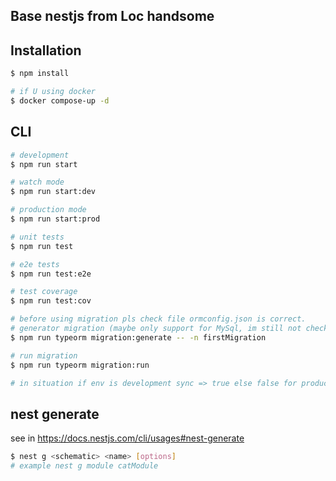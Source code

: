 ## Base nestjs from Loc handsome

## Installation

```bash
$ npm install

# if U using docker
$ docker compose-up -d
```

## CLI
```bash
# development
$ npm run start

# watch mode
$ npm run start:dev

# production mode
$ npm run start:prod

# unit tests
$ npm run test

# e2e tests
$ npm run test:e2e

# test coverage
$ npm run test:cov

# before using migration pls check file ormconfig.json is correct.
# generator migration (maybe only support for MySql, im still not checking for another DB.) (pls exec to container to run this comment if u using docker)
$ npm run typeorm migration:generate -- -n firstMigration

# run migration
$ npm run typeorm migration:run

# in situation if env is development sync => true else false for production
```
## nest generate
see in https://docs.nestjs.com/cli/usages#nest-generate

```bash
$ nest g <schematic> <name> [options]
# example nest g module catModule
```

